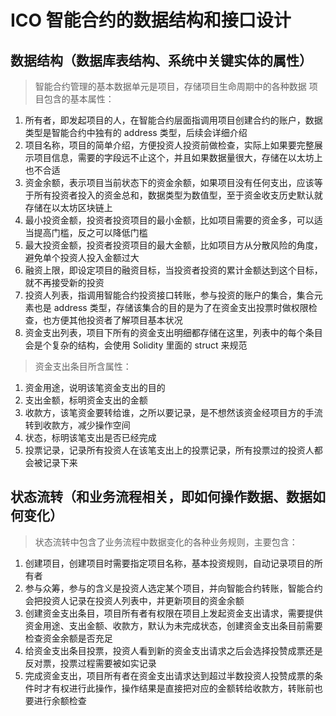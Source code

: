 # ICO 智能合约的数据结构和接口设计

## 数据结构（数据库表结构、系统中关键实体的属性）
>智能合约管理的基本数据单元是项目，存储项目生命周期中的各种数据
项目包含的基本属性：
1. 所有者，即发起项目的人，在智能合约层面指调用项目创建合约的账户，数据类型是智能合约中独有的 address 类型，后续会详细介绍
2. 项目名称，项目的简单介绍，方便投资人投资前做检查，实际上如果要完整展示项目信息，需要的字段远不止这个，并且如果数据量很大，存储在以太坊上也不合适
3. 资金余额，表示项目当前状态下的资金余额，如果项目没有任何支出，应该等于所有投资者投入的资金总和，数据类型为数值型，至于资金收支历史默认就存储在以太坊区块链上
4. 最小投资金额，投资者投资项目的最小金额，比如项目需要的资金多，可以适当提高门槛，反之可以降低门槛
5. 最大投资金额，投资者投资项目的最大金额，比如项目方从分散风险的角度，避免单个投资人投入金额过大
6. 融资上限，即设定项目的融资目标，当投资者投资的累计金额达到这个目标，就不再接受新的投资
7. 投资人列表，指调用智能合约投资接口转账，参与投资的账户的集合，集合元素也是 address 类型，存储该集合的目的是为了在资金支出投票时做权限检查，也方便其他投资者了解项目基本状况
8. 资金支出列表，项目下所有的资金支出明细都存储在这里，列表中的每个条目会是个复杂的结构，会使用 Solidity 里面的 struct 来规范
> 资金支出条目所含属性：
1. 资金用途，说明该笔资金支出的目的
2. 支出金额，标明资金支出的金额
3. 收款方，该笔资金要转给谁，之所以要记录，是不想然该资金经项目方的手流转到收款方，减少操作空间
4. 状态，标明该笔支出是否已经完成
5. 投票记录，记录所有投资人在该笔支出上的投票记录，所有投票过的投资人都会被记录下来

## 状态流转（和业务流程相关，即如何操作数据、数据如何变化）
>  状态流转中包含了业务流程中数据变化的各种业务规则，主要包含：
1. 创建项目，创建项目时需要指定项目名称，基本投资规则，自动记录项目的所有者
2. 参与众筹，参与的含义是投资人选定某个项目，并向智能合约转账，智能合约会把投资人记录在投资人列表中，并更新项目的资金余额
3. 创建资金支出条目，项目所有者有权限在项目上发起资金支出请求，需要提供资金用途、支出金额、收款方，默认为未完成状态，创建资金支出条目前需要检查资金余额是否充足
4. 给资金支出条目投票，投资人看到新的资金支出请求之后会选择投赞成票还是反对票，投票过程需要被如实记录
5. 完成资金支出，项目所有者在资金支出请求达到超过半数投资人投赞成票的条件时才有权进行此操作，操作结果是直接把对应的金额转给收款方，转账前也要进行余额检查



